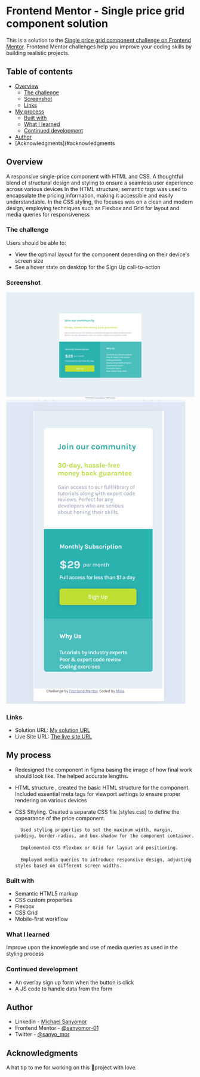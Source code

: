 # Frontend Mentor - Single price grid component solution

This is a solution to the [Single price grid component challenge on Frontend Mentor](https://www.frontendmentor.io/challenges/single-price-grid-component-5ce41129d0ff452fec5abbbc). Frontend Mentor challenges help you improve your coding skills by building realistic projects. 

## Table of contents

- [Overview](#overview)
  - [The challenge](#the-challenge)
  - [Screenshot](#screenshot)
  - [Links](#links)
- [My process](#my-process)
  - [Built with](#built-with)
  - [What I learned](#what-i-learned)
  - [Continued development](#continued-development)
- [Author](#author)
- [Acknowledgments](#acknowledgments

## Overview
A responsive single-price component with HTML and CSS. A thoughtful blend of structural design and styling to ensure a seamless user experience across various devices
In the HTML structure, semantic tags was used to encapsulate the pricing information, making it accessible and easily understandable. In the CSS styling, the focuses was on a clean and modern design, employing techniques such as Flexbox and Grid for layout and media queries for responsiveness

### The challenge

Users should be able to:

- View the optimal layout for the component depending on their device's screen size
- See a hover state on desktop for the Sign Up call-to-action

### Screenshot

![](./images/desktop.png)
![](./images/Mobile.png)



### Links

- Solution URL: [My solution URL](https://github.com/sanyomor-01/single-price-grid-component-master)
- Live Site URL: [The live site URL ](https://single-price-grid-component-master-sigma-murex.vercel.app/)

## My process
- Redesigned the component in figma basing the image of how final work should look like. The helped accurate lengths.

- HTML structure , created the basic HTML structure for the component. Included essential meta tags for viewport settings to ensure proper rendering on various devices

- CSS Sttyling. 
        Created a separate CSS file (styles.css) to define the appearance of the price component.

        Used styling properties to set the maximum width, margin, padding, border-radius, and box-shadow for the component container.

        Implemented CSS Flexbox or Grid for layout and positioning.

        Employed media queries to introduce responsive design, adjusting styles based on different screen widths.


 

### Built with

- Semantic HTML5 markup
- CSS custom properties
- Flexbox
- CSS Grid
- Mobile-first workflow
### What I learned

Improve upon the knowlegde and use of media queries as used in the styling process


### Continued development
- An overlay sign up form when the button is click
- A JS code to handle data from the form


## Author

- Linkedin - [Michael Sanyomor](https://www.linkedin.com/in/michael-sanyomor/)
- Frontend Mentor - [@sanyomor-01](https://www.frontendmentor.io/profile/sanyomor-01)
- Twitter - [@sanyo_mor](https://twitter.com/sanyo_mor)


## Acknowledgments

A hat tip to me for working on this 🚀project with love.

